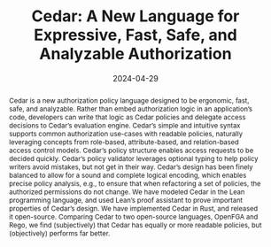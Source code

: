 ---
title: "Cedar: A New Language for Expressive, Fast, Safe, and Analyzable Authorization"
collection: publications
permalink: /publications/cedar-oopsla24
excerpt: 
date: 2024-04-29
venue: 'Proceedings of the ACM on Programming Languages (OOPSLA)'
link: 'https://dl.acm.org/doi/10.1145/3649835'
paperurl: 'https://arxiv.org/pdf/2403.04651'
github: 'https://github.com/cedar-policy'
citation: 'Joseph W. Cutler, Craig Disselkoen, Aaron Eline, Shaobo He, Kyle Headley, Michael Hicks, <b>Kesha Hietala</b>, Lef Ioannidis, John Kastner, Anwar Mamat, Darin McAdams, Matt McCutchen, Neha Rungta, Emina Torlak, Andrew Wells. &quot;Cedar: A New Language for Expressive, Fast, Safe, and Analyzable Authorization.&quot; <i>Proceedings of the ACM on Programming Languages (OOPSLA)</i>. 2024.'
abstract: "Cedar is a new authorization policy language designed to be ergonomic, fast, safe, and analyzable. Rather than embed authorization logic in an application’s code, developers can write that logic as Cedar policies and delegate access decisions to Cedar’s evaluation engine. Cedar’s simple and intuitive syntax supports common authorization use-cases with readable policies, naturally leveraging concepts from role-based, attribute-based, and relation-based access control models. Cedar’s policy structure enables access requests to be decided quickly. Cedar’s policy validator leverages optional typing to help policy writers avoid mistakes, but not get in their way. Cedar’s design has been finely balanced to allow for a sound and complete logical encoding, which enables precise policy analysis, e.g., to ensure that when refactoring a set of policies, the authorized permissions do not change. We have modeled Cedar in the Lean programming language, and used Lean’s proof assistant to prove important properties of Cedar’s design. We have implemented Cedar in Rust, and released it open-source. Comparing Cedar to two open-source languages, OpenFGA and Rego, we find (subjectively) that Cedar has equally or more readable policies, but (objectively) performs far better."
---